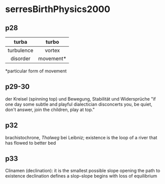 # serresBirthPhysics2000 

## p28

| turba      | turbo     |
| :----:    | :----:   |
| turbulence | vortex    |
| disorder   | movement* |

*particular form of movement


## p29-30

der Kreisel (spinning top) und Bewegung, Stabilität und Widersprüche "if one day some subtle and playful dialectician disconcerts you, be quiet, don't answer, join the children, play at top."

## p32

brachistochrone, *Thalweg* bei Leibniz;
existence is the loop of a river that has flowed to better bed

## p33

Clinamen (declination): it is the smallest possible slope opening the path to existence 
declination defines a slop–slope begins with loss of equilibrium
